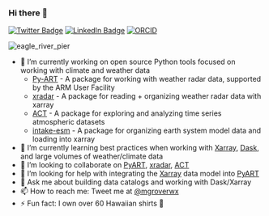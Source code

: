 ### Hi there 👋
[![Twitter Badge](https://img.shields.io/twitter/follow/mgroverwx?style=social)](https://twitter.com/mgroverwx)
[![LinkedIn Badge](https://img.shields.io/badge/My-LinkedIn-blue)](https://www.linkedin.com/in/mgroverwx/)
[![ORCID](https://img.shields.io/static/v1?label=ORCID&message=0000-0002-0370-8974&color=green&style=flat-square&logo=orcid)](https://orcid.org/0000-0002-0370-8974)

![eagle_river_pier](https://user-images.githubusercontent.com/26660300/163484769-9281e5b8-9bc8-40eb-b867-f0f494c50e0b.png)

- 🔭 I’m currently working on open source Python tools focused on working with climate and weather data
  - [Py-ART](https://github.com/ARM-DOE/pyart) - A package for working with weather radar data, supported by the ARM User Facility
  - [xradar](https://github.com/openradar/xradar) - A package for reading + organizing weather radar data with xarray
  - [ACT](https://github.com/ARM-DOE/ACT) - A package for exploring and analyzing time series atmospheric datasets
  - [intake-esm](https://github.com/intake/intake-esm) - A package for organizing earth system model data and loading into xarray
- 🌱 I’m currently learning best practices when working with [Xarray](https://xarray.pydata.org/en/stable/), [Dask](https://dask.org/), and large volumes of weather/climate data
- 👯 I’m looking to collaborate on [PyART](https://github.com/ARM-DOE/pyart), [xradar](https://github.com/openradar/xradar), [ACT](https://github.com/ARM-DOE/ACT)
- 🤔 I’m looking for help with integrating the [Xarray](https://docs.xarray.dev/en/stable/) data model into [PyART](https://github.com/ARM-DOE/pyart)
- 💬 Ask me about building data catalogs and working with Dask/Xarray
- 📫 How to reach me: Tweet me at [@mgroverwx](https://twitter.com/mgroverwx)
- ⚡ Fun fact: I own over 60 Hawaiian shirts 🌴
